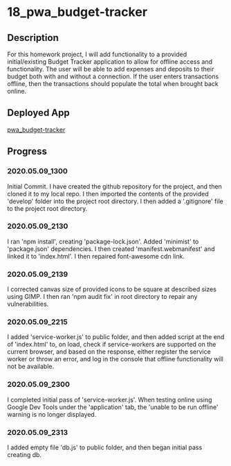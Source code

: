 # 18_pwa_budget-tracker

## Description

For this homework project, I will add functionality to a provided initial/existing Budget Tracker application to allow for offline access and functionality. The user will be able to add expenses and deposits to their budget both with and without a connection. If the user enters transactions offline, then the transactions should populate the total when brought back online.

## Deployed App

[pwa_budget-tracker](https://blooming-beyond-15629.herokuapp.com/ "Deployed App on Heroku")

## Progress

### 2020.05.09_1300

Initial Commit.  I have created the github repository for the project, and then cloned it to my local repo.  I then imported the contents of the provided 'develop' folder into the project root directory.  I then added a '.gitignore' file to the project root directory.

### 2020.05.09_2130

I ran 'npm install', creating 'package-lock.json'.  Added 'minimist' to 'package.json' dependencies.  I then created 'manifest.webmanifest' and linked it to 'index.html'.  I then repaired font-awesome cdn link.

### 2020.05.09_2139

I corrected canvas size of provided icons to be square at described sizes using GIMP.  I then ran 'npm audit fix' in root directory to repair any vulnerabilities.

### 2020.05.09_2215

I added 'service-worker.js' to public folder, and then added script at the end of 'index.html' to, on load, check if service-workers are supported on the current browser, and based on the response, either register the service worker or throw an error, and log in the console that offline functionality will not be available.

### 2020.05.09_2300

I completed initial pass of 'service-worker.js'.  When testing online using Google Dev Tools under the 'application' tab, the 'unable to be run offline' warning is no longer displayed.

### 2020.05.09_2313

I added empty file 'db.js' to public folder, and then began initial pass creating db.
